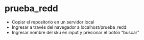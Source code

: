 # prueba_redd

- Copiar el repositorio en un servidor local
- Ingresar a través del navegador a localhost/prueba_redd
- Ingresar nombre del sku en input y presionar el botón "buscar"
